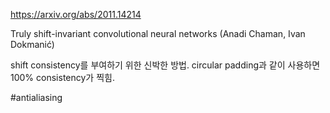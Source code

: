 https://arxiv.org/abs/2011.14214

Truly shift-invariant convolutional neural networks (Anadi Chaman, Ivan Dokmanić)

shift consistency를 부여하기 위한 신박한 방법. circular padding과 같이 사용하면 100% consistency가 찍힘.

#antialiasing 